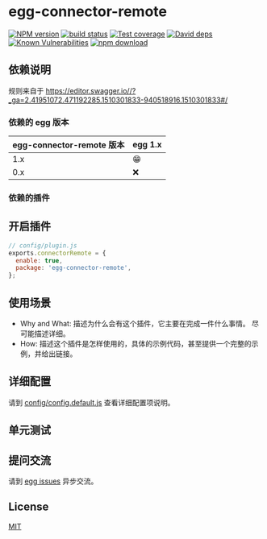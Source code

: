 # egg-connector-remote

[![NPM version][npm-image]][npm-url]
[![build status][travis-image]][travis-url]
[![Test coverage][codecov-image]][codecov-url]
[![David deps][david-image]][david-url]
[![Known Vulnerabilities][snyk-image]][snyk-url]
[![npm download][download-image]][download-url]

[npm-image]: https://img.shields.io/npm/v/egg-connector-remote.svg?style=flat-square
[npm-url]: https://npmjs.org/package/egg-connector-remote
[travis-image]: https://img.shields.io/travis/eggjs/egg-connector-remote.svg?style=flat-square
[travis-url]: https://travis-ci.org/eggjs/egg-connector-remote
[codecov-image]: https://img.shields.io/codecov/c/github/eggjs/egg-connector-remote.svg?style=flat-square
[codecov-url]: https://codecov.io/github/eggjs/egg-connector-remote?branch=master
[david-image]: https://img.shields.io/david/eggjs/egg-connector-remote.svg?style=flat-square
[david-url]: https://david-dm.org/eggjs/egg-connector-remote
[snyk-image]: https://snyk.io/test/npm/egg-connector-remote/badge.svg?style=flat-square
[snyk-url]: https://snyk.io/test/npm/egg-connector-remote
[download-image]: https://img.shields.io/npm/dm/egg-connector-remote.svg?style=flat-square
[download-url]: https://npmjs.org/package/egg-connector-remote

<!--
Description here.
-->

## 依赖说明

规则来自于
<https://editor.swagger.io//?_ga=2.41951072.471192285.1510301833-940518916.1510301833#/>

### 依赖的 egg 版本

egg-connector-remote 版本 | egg 1.x
--- | ---
1.x | 😁
0.x | ❌

### 依赖的插件
<!--

如果有依赖其它插件，请在这里特别说明。如

- security
- multipart

-->

## 开启插件

```js
// config/plugin.js
exports.connectorRemote = {
  enable: true,
  package: 'egg-connector-remote',
};
```

## 使用场景

- Why and What: 描述为什么会有这个插件，它主要在完成一件什么事情。
尽可能描述详细。
- How: 描述这个插件是怎样使用的，具体的示例代码，甚至提供一个完整的示例，并给出链接。

## 详细配置

请到 [config/config.default.js](config/config.default.js) 查看详细配置项说明。

## 单元测试

<!-- 描述如何在单元测试中使用此插件，例如 schedule 如何触发。无则省略。-->

## 提问交流

请到 [egg issues](https://github.com/eggjs/egg/issues) 异步交流。

## License

[MIT](LICENSE)

